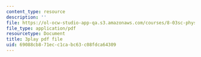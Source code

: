```yaml
---
content_type: resource
description: ''
file: https://ol-ocw-studio-app-qa.s3.amazonaws.com/courses/8-03sc-physics-iii-vibrations-and-waves-fall-2016/69088cb871ecc1cabc63c08fdca64309_TjxR7lAwWhI.pdf
file_type: application/pdf
resourcetype: Document
title: 3play pdf file
uid: 69088cb8-71ec-c1ca-bc63-c08fdca64309
---
```

